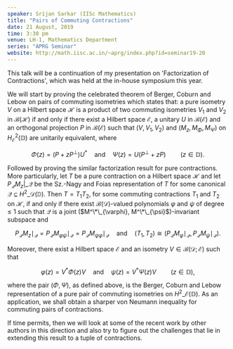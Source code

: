 ```yaml
---
speaker: Srijan Sarkar (IISc Mathematics)
title: "Pairs of Commuting Contractions"
date: 21 August, 2019
time: 3:30 pm
venue: LH-1, Mathematics Department
series: "APRG Seminar"
website: http://math.iisc.ac.in/~aprg/index.php?id=seminar19-20
---
```


This talk will be a continuation of my presentation on 'Factorization
of Contractions', which was held at the in-house symposium this year. 

We will start by proving the celebrated theorem of Berger, Coburn and
Lebow on pairs of commuting isometries which states that:
a pure isometry $V$ on a Hilbert space $\mathcal{H}$ is a product of
two commuting isometries $V_1$ and $V_2$ in
$\mathcal{B}(\mathcal{H})$ if and only if there exist a Hilbert
space $\mathcal{E}$, a unitary $U$ in $\mathcal{B}(\mathcal{E})$ and
an orthogonal projection $P$ in $\mathcal{B}(\mathcal{E})$ such that
$(V, V_1, V_2)$ and $(M_z, M_{\Phi}, M_{\Psi})$ on
$H^2_{\mathcal{E}}(\mathbb{D})$ are unitarily equivalent, where

$$
\Phi(z)=(P+zP^{\perp})U^* \quad \text{and} \quad
\Psi(z)=U(P^{\perp}+zP) \quad \quad (z \in \mathbb{D}).
$$

Followed by proving the similar factorization result for pure contractions.
More particularly, let $T$ be a pure contraction on a Hilbert space
$\mathcal{H}$ and let $P_{\mathcal{Q}} M_z|\_{\mathcal{Q}}$ be the Sz.-Nagy and Foias
representation of $T$ for some canonical
$\mathcal{Q} \subseteq H^2\_{\mathcal{D}}(\mathbb{D})$.
Then $T = T_1 T_2$, for some commuting contractions $T_1$ and $T_2$ on
$\mathcal{H}$, if and only if there exist $\mathcal{B}(\mathcal{D})$-valued
polynomials $\varphi$ and $\psi$ of degree $\leq 1$ such that
$\mathcal{Q}$ is a joint ($M^\*\_{\varphi}, M^\*\_{\psi}$)-invariant subspace and

$$
P_{\mathcal{Q}} M_z\mid_{\mathcal{Q}} = P_{\mathcal{Q}} M_{\varphi
\psi}\mid_{\mathcal{Q}} = P_{\mathcal{Q}} M_{\psi
\varphi}\mid_{\mathcal{Q}} \quad \mbox{and} \quad (T_1, T_2) \cong
(P_{\mathcal{Q}} M_{\varphi}\mid_{\mathcal{Q}}, P_{\mathcal{Q}}
M_{\psi}\mid_{\mathcal{Q}}).
$$

Moreover, there exist a Hilbert space $\mathcal{E}$ and an isometry
$V \in \mathcal{B}(\mathcal{D}; \mathcal{E})$ such that

$$
\varphi(z) = V^* \Phi(z) V \quad \mbox{and} \quad \psi(z) =
V^* \Psi(z) V \quad \quad (z \in \mathbb{D}),
$$

where the pair $(\Phi, \Psi)$, as defined above, is the Berger,
Coburn and Lebow representation of a pure pair of commuting
isometries on $H^2\_{\mathcal{E}}(\mathbb{D})$. As an application, we shall obtain a
sharper von Neumann inequality for commuting pairs of contractions.

If time permits, then we will look at some of the recent work by other authors
in this direction and also try to figure out the challenges that lie in extending
this result to a tuple of contractions.
